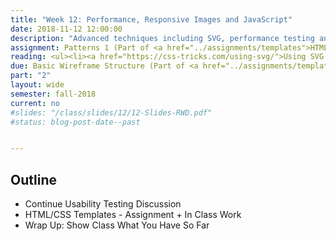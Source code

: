 ```yaml
---
title: "Week 12: Performance, Responsive Images and JavaScript"
date: 2018-11-12 12:00:00
description: "Advanced techniques including SVG, performance testing and JavaScript"
assignment: Patterns 1 (Part of <a href="../assignments/templates">HTML/CSS Templates + Patterns</a>)
reading: <ul><li><a href="https://css-tricks.com/using-svg/">Using SVG by Chris Coyier</a></li><li><a href="http://alistapart.com/article/mo-pixels-mo-problems">Mo' Pixels Mo' Problems</a></li><li><a href="http://timkadlec.com/2014/01/fast-enough/">Fast Enough by Tim Kadlec</a></li><li><a href="http://www.rwdkent.com/common-patterns">For Reference - Common Design Patterns</a></li><li><a href="http://alistapart.com/article/understandingprogressiveenhancement">Understanding Progressive Enhancement by Aaron Gustafson</a></li></ul>
due: Basic Wireframe Structure (Part of <a href="../assignments/templates">HTML/CSS Templates + Patterns</a>)
part: "2"
layout: wide
semester: fall-2018
current: no
#slides: "/class/slides/12/12-Slides-RWD.pdf"
#status: blog-post-date--past


---
```


## Outline

* Continue Usability Testing Discussion
* HTML/CSS Templates - Assignment + In Class Work
* Wrap Up: Show Class What You Have So Far
